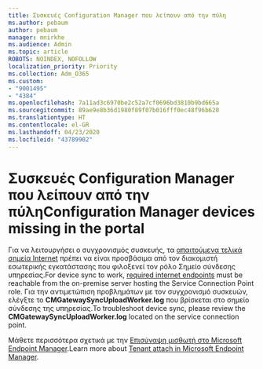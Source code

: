 ```yaml
---
title: Συσκευές Configuration Manager που λείπουν από την πύλη
ms.author: pebaum
author: pebaum
manager: mnirkhe
ms.audience: Admin
ms.topic: article
ROBOTS: NOINDEX, NOFOLLOW
localization_priority: Priority
ms.collection: Adm_O365
ms.custom:
- "9001495"
- "4384"
ms.openlocfilehash: 7a11ad3c6970be2c52a7cf0696bd3810b9bd665a
ms.sourcegitcommit: 89ae9e8b36d1980f89f07b016fff0ec48f96b620
ms.translationtype: HT
ms.contentlocale: el-GR
ms.lasthandoff: 04/23/2020
ms.locfileid: "43789902"
---
```

# <a name="configuration-manager-devices-missing-in-the-portal"></a><span data-ttu-id="01887-102">Συσκευές Configuration Manager που λείπουν από την πύλη</span><span class="sxs-lookup"><span data-stu-id="01887-102">Configuration Manager devices missing in the portal</span></span>

<span data-ttu-id="01887-103">Για να λειτουργήσει ο συγχρονισμός συσκευής, τα [απαιτούμενα τελικά σημεία Internet](https://docs.microsoft.com/configmgr/tenant-attach/device-sync-actions#internet-endpoints) πρέπει να είναι προσβάσιμα από τον διακομιστή εσωτερικής εγκατάστασης που φιλοξενεί τον ρόλο Σημείο σύνδεσης υπηρεσίας.</span><span class="sxs-lookup"><span data-stu-id="01887-103">For device sync to work, [required internet endpoints](https://docs.microsoft.com/configmgr/tenant-attach/device-sync-actions#internet-endpoints) must be reachable from the on-premise server hosting the Service Connection Point role.</span></span> <span data-ttu-id="01887-104">Για την αντιμετώπιση προβλημάτων με τον συγχρονισμό συσκευών, ελέγξτε το **CMGatewaySyncUploadWorker.log** που βρίσκεται στο σημείο σύνδεσης της υπηρεσίας.</span><span class="sxs-lookup"><span data-stu-id="01887-104">To troubleshoot device sync, please review the **CMGatewaySyncUploadWorker.log** located on the service connection point.</span></span>

<span data-ttu-id="01887-105">Μάθετε περισσότερα σχετικά με την [Επισύναψη μισθωτή στο Microsoft Endpoint Manager](https://docs.microsoft.com/configmgr/tenant-attach/).</span><span class="sxs-lookup"><span data-stu-id="01887-105">Learn more about [Tenant attach in Microsoft Endpoint Manager](https://docs.microsoft.com/configmgr/tenant-attach/).</span></span>
